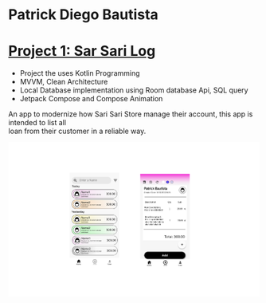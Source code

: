 # Patrick Diego Bautista

# [Project 1: Sar Sari Log](https://github.com/silverRnk/Sari-Sari-Log)
- Project the uses Kotlin Programming
- MVVM, Clean Architecture
- Local Database implementation using Room database Api, SQL query
- Jetpack Compose and Compose Animation

An app to modernize how Sari Sari Store manage their account, this app is intended to list all  
loan from their customer in a reliable way. 

![](/images/Frame26.png)
